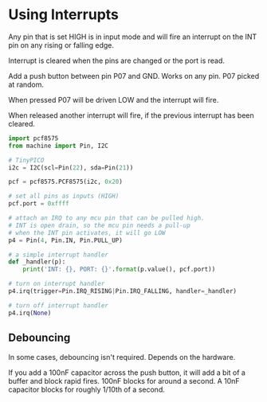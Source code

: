 # Using Interrupts

Any pin that is set HIGH is in input mode and will fire an interrupt on the INT pin
on any rising or falling edge.

Interrupt is cleared when the pins are changed or the port is read.

Add a push button between pin P07 and GND. Works on any pin. P07 picked at random.

When pressed P07 will be driven LOW and the interrupt will fire.

When released another interrupt will fire, if the previous interrupt has been cleared.

```python
import pcf8575
from machine import Pin, I2C

# TinyPICO
i2c = I2C(scl=Pin(22), sda=Pin(21))

pcf = pcf8575.PCF8575(i2c, 0x20)

# set all pins as inputs (HIGH)
pcf.port = 0xffff

# attach an IRQ to any mcu pin that can be pulled high.
# INT is open drain, so the mcu pin needs a pull-up
# when the INT pin activates, it will go LOW
p4 = Pin(4, Pin.IN, Pin.PULL_UP)

# a simple interrupt handler
def _handler(p):
    print('INT: {}, PORT: {}'.format(p.value(), pcf.port))

# turn on interrupt handler
p4.irq(trigger=Pin.IRQ_RISING|Pin.IRQ_FALLING, handler=_handler)

# turn off interrupt handler
p4.irq(None)
```

## Debouncing

In some cases, debouncing isn't required. Depends on the hardware.

If you add a 100nF capacitor across the push button, it will add a
bit of a buffer and block rapid fires. 100nF blocks for around a second.
A 10nF capacitor blocks for roughly 1/10th of a second.
